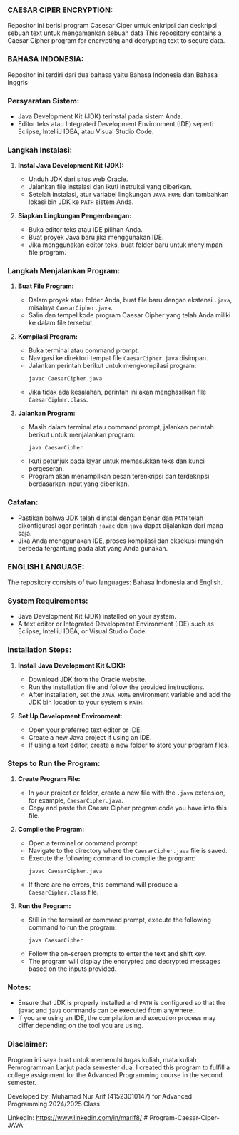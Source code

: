 ### CAESAR CIPER ENCRYPTION:
Repositor ini berisi program Casesar Ciper untuk enkripsi dan deskripsi sebuah text untuk mengamankan sebuah data
This repository contains a Caesar Cipher program for encrypting and decrypting text to secure data.

### BAHASA INDONESIA:
Repositor ini terdiri dari dua bahasa yaitu Bahasa Indonesia dan Bahasa Inggris

### Persyaratan Sistem:
- Java Development Kit (JDK) terinstal pada sistem Anda.
- Editor teks atau Integrated Development Environment (IDE) seperti Eclipse, IntelliJ IDEA, atau Visual Studio Code.

### Langkah Instalasi:
1. **Instal Java Development Kit (JDK):**
   - Unduh JDK dari situs web Oracle.
   - Jalankan file instalasi dan ikuti instruksi yang diberikan.
   - Setelah instalasi, atur variabel lingkungan `JAVA_HOME` dan tambahkan lokasi bin JDK ke `PATH` sistem Anda.

2. **Siapkan Lingkungan Pengembangan:**
   - Buka editor teks atau IDE pilihan Anda.
   - Buat proyek Java baru jika menggunakan IDE.
   - Jika menggunakan editor teks, buat folder baru untuk menyimpan file program.

### Langkah Menjalankan Program:
1. **Buat File Program:**
   - Dalam proyek atau folder Anda, buat file baru dengan ekstensi `.java`, misalnya `CaesarCipher.java`.
   - Salin dan tempel kode program Caesar Cipher yang telah Anda miliki ke dalam file tersebut.

2. **Kompilasi Program:**
   - Buka terminal atau command prompt.
   - Navigasi ke direktori tempat file `CaesarCipher.java` disimpan.
   - Jalankan perintah berikut untuk mengkompilasi program:
     ```
     javac CaesarCipher.java
     ```
   - Jika tidak ada kesalahan, perintah ini akan menghasilkan file `CaesarCipher.class`.

3. **Jalankan Program:**
   - Masih dalam terminal atau command prompt, jalankan perintah berikut untuk menjalankan program:
     ```
     java CaesarCipher
     ```
   - Ikuti petunjuk pada layar untuk memasukkan teks dan kunci pergeseran.
   - Program akan menampilkan pesan terenkripsi dan terdekripsi berdasarkan input yang diberikan.

### Catatan:
- Pastikan bahwa JDK telah diinstal dengan benar dan `PATH` telah dikonfigurasi agar perintah `javac` dan `java` dapat dijalankan dari mana saja.
- Jika Anda menggunakan IDE, proses kompilasi dan eksekusi mungkin berbeda tergantung pada alat yang Anda gunakan.

### ENGLISH LANGUAGE:
The repository consists of two languages: Bahasa Indonesia and English.


### System Requirements:
- Java Development Kit (JDK) installed on your system.
- A text editor or Integrated Development Environment (IDE) such as Eclipse, IntelliJ IDEA, or Visual Studio Code.

### Installation Steps:
1. **Install Java Development Kit (JDK):**
   - Download JDK from the Oracle website.
   - Run the installation file and follow the provided instructions.
   - After installation, set the `JAVA_HOME` environment variable and add the JDK bin location to your system's `PATH`.

2. **Set Up Development Environment:**
   - Open your preferred text editor or IDE.
   - Create a new Java project if using an IDE.
   - If using a text editor, create a new folder to store your program files.

### Steps to Run the Program:
1. **Create Program File:**
   - In your project or folder, create a new file with the `.java` extension, for example, `CaesarCipher.java`.
   - Copy and paste the Caesar Cipher program code you have into this file.

2. **Compile the Program:**
   - Open a terminal or command prompt.
   - Navigate to the directory where the `CaesarCipher.java` file is saved.
   - Execute the following command to compile the program:
     ```
     javac CaesarCipher.java
     ```
   - If there are no errors, this command will produce a `CaesarCipher.class` file.

3. **Run the Program:**
   - Still in the terminal or command prompt, execute the following command to run the program:
     ```
     java CaesarCipher
     ```
   - Follow the on-screen prompts to enter the text and shift key.
   - The program will display the encrypted and decrypted messages based on the inputs provided.

### Notes:
- Ensure that JDK is properly installed and `PATH` is configured so that the `javac` and `java` commands can be executed from anywhere.
- If you are using an IDE, the compilation and execution process may differ depending on the tool you are using.

### Disclaimer:
Program ini saya buat untuk memenuhi tugas kuliah, mata kuliah Pemrogramman Lanjut pada semester dua.
I created this program to fulfill a college assignment for the Advanced Programming course in the second semester.

Developed by: Muhamad Nur Arif (41523010147) for Advanced Programming 2024/2025 Class

LinkedIn: https://www.linkedin.com/in/marif8/
#   P r o g r a m - C a e s a r - C i p e r - J A V A 
 
 
